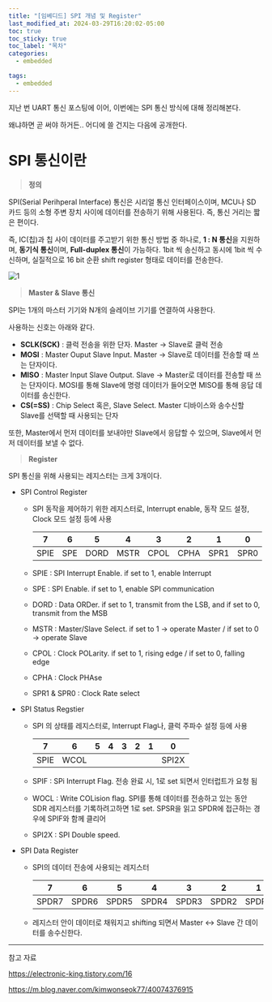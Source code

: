 ```yaml
---
title: "[임베디드] SPI 개념 및 Register"
last_modified_at: 2024-03-29T16:20:02-05:00
toc: true
toc_sticky: true
toc_label: "목차"
categories:
  - embedded

tags:
  - embedded
---
```

지난 번 UART 통신 포스팅에 이어, 이번에는 SPI 통신 방식에 대해 정리해본다.

왜냐하면 곧 써야 하거든.. 어디에 쓸 건지는 다음에 공개한다.

# SPI 통신이란

> **정의**

SPI(Serial Perihperal Interface) 통신은 시리얼 통신 인터페이스이며, MCU나 SD 카드 등의 소형 주변 장치 사이에 데이터를 전송하기 위해 사용된다. 즉, 통신 거리는 짧은 편이다.

즉, IC(칩)과 칩 사이 데이터를 주고받기 위한 통신 방법 중 하나로, **1 : N 통신**을 지원하며, **동기식 통신**이며, **Full-duplex 통신**이 가능하다. 1bit 씩 송신하고 동시에 1bit 씩 수신하며, 실질적으로 16 bit 순환 shift register 형태로 데이터를 전송한다.

![1](https://github.com/Kimbongsik/Kimbongsik.github.io/assets/63995044/5e7157df-e7ac-4c4b-bcdd-1eac70fb55ac)

> **Master & Slave 통신**

SPI는 1개의 마스터 기기와 N개의 슬레이브 기기를 연결하여 사용한다.

사용하는 신호는 아래와 같다.

- **SCLK(SCK)** : 클럭 전송을 위한 단자. Master → Slave로 클럭 전송
- **MOSI** : Master Ouput Slave Input. Master → Slave로 데이터를 전송할 때 쓰는 단자이다.
- **MISO** : Master Input Slave Output. Slave → Master로 데이터를 전송할 때 쓰는 단자이다. MOSI를 통해 Slave에 명령 데이터가 들어오면 MISO를 통해 응답 데이터를 송신한다.
- **CS(=SS)** : Chip Select 혹은, Slave Select. Master 디바이스와 송수신할 Slave를 선택할 때 사용되는 단자

또한, Master에서 먼저 데이터를 보내야만 Slave에서 응답할 수 있으며, Slave에서 먼저 데이터를 보낼 수 없다.

> **Register**

SPI 통신을 위해 사용되는 레지스터는 크게 3개이다.

- SPI Control Register
    - SPI 동작을 제어하기 위한 레지스터로, Interrupt enable, 동작 모드 설정, Clock 모드 설정 등에 사용
        
        
        | 7 | 6 | 5 | 4 | 3 | 2 | 1 | 0 |
        | --- | --- | --- | --- | --- | --- | --- | --- |
        | SPIE | SPE | DORD | MSTR | CPOL | CPHA | SPR1 | SPR0 |
    - SPIE : SPI Interrupt Enable. if set to 1, enable Interrupt
    - SPE : SPI Enable. if set to 1, enable SPI communication
    - DORD : Data ORDer. if set to 1, transmit from the LSB, and if set to 0, transmit from the MSB
    - MSTR : Master/Slave Select. if set to 1 → operate Master / if set to 0 → operate Slave
    - CPOL : Clock POLarity. if set to 1, rising edge / if set to 0, falling edge
    - CPHA : Clock PHAse
    - SPR1 & SPR0 : Clock Rate select
    
- SPI Status Regstier
    - SPI 의 상태를 레지스터로, Interrupt Flag나, 클럭 주파수 설정 등에 사용
        
        
        | 7 | 6 | 5 | 4 | 3 | 2 | 1 | 0 |
        | --- | --- | --- | --- | --- | --- | --- | --- |
        | SPIE | WCOL |  |  |  |  |  | SPI2X |
    - SPIF : SPi Interrupt Flag. 전송 완료 시, 1로 set 되면서 인터럽트가 요청 됨
    - WOCL : Write COLision flag. SPI를 통해 데이터를 전송하고 있는 동안 SDR 레지스터를 기록하려고하면 1로 set. SPSR을 읽고 SPDR에 접근하는 경우에 SPIF와 함께 클리어
    - SPI2X : SPI Double speed.

- SPI Data Register
    - SPI의 데이터 전송에 사용되는 레지스터
        
        
        | 7 | 6 | 5 | 4 | 3 | 2 | 1 | 0 |
        | --- | --- | --- | --- | --- | --- | --- | --- |
        | SPDR7 | SPDR6 | SPDR5 | SPDR4 | SPDR3 | SPDR2 | SPDR1 | SPDR0 |
    - 레지스터 안이 데이터로 채워지고 shifting 되면서 Master ↔ Slave 간 데이터를 송수신한다.

---

참고 자료

https://electronic-king.tistory.com/16

https://m.blog.naver.com/kimwonseok77/40074376915
